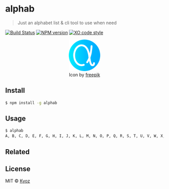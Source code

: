 # alphab 

> Just an alphabet list & cli tool to use when need

[![Build Status](https://travis-ci.org/banminkyoz/alphab.svg?branch=master)](https://travis-ci.org/banminkyoz/alphab) [![NPM version](https://badge.fury.io/js/alphab.svg)](http://badge.fury.io/js/alphab) [![XO code style](https://img.shields.io/badge/code_style-XO-5ed9c7.svg)](https://github.com/xojs/xo)

<p align="center">
  <img src="logo.png" width="100px"><br>
  Icon by <a href="https://www.flaticon.com/authors/freepik">freepik</a>
</p>

## Install

```sh
$ npm install -g alphab
```

## Usage

```sh
$ alphab
A, B, C, D, E, F, G, H, I, J, K, L, M, N, O, P, Q, R, S, T, U, V, W, X, Y, Z
```

## Related

## License

MIT © [Kyoz](mailto:banminkyoz@gmail.com)